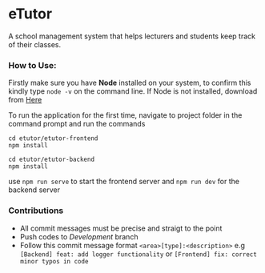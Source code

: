 # eTutor
A school management system that helps lecturers and students keep track of their classes.


### How to Use:
Firstly make sure you have **Node** installed on your system, to confirm this kindly type 
`node -v`  on the command line. If Node is not installed, download from [Here](https://nodejs.org/en/download/)

To run the application for the first time, navigate to project folder in the command prompt and run the commands
```
cd etutor/etutor-frontend
npm install

cd etutor/etutor-backend
npm install

```

use `npm run serve` to start the frontend server and `npm run dev` for the backend server

### Contributions
- All commit messages must be precise and straigt to the point
- Push codes to *Development* branch
- Follow this commit message format `<area>[type]:<description>` e.g `[Backend] feat: add logger functionality` or `[Frontend] fix: correct minor typos in code`  
